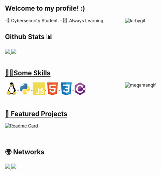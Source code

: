 ## Welcome to my profile! :)

<img src="https://s9.gifyu.com/images/SUNRL.gif"  width="120" align="right" alt="kirbygif" />  

-🌱 Cybersecurity Student.
-👨‍💻 Always Learning.    

 <div>
   <h2> Github Stats 📊 </h2>
  <a href="https://github.com/Kawanlb">
  <img height="165em" src="https://github-readme-stats.vercel.app/api?username=Kawanlb&show_icons=true&theme=dark&include_all_commits=true&count_private=true&rank_icon=github"/>
    
  <img height="165em" src="https://github-readme-stats.vercel.app/api/top-langs/?username=Kawanlb&layout=compact&langs_count=16&theme=dark"/>
</div>
    
<div style="display: inline_block"><br>
    <h2> 🐱‍💻Some Skills </h2>
    <img align="center" alt="-Linux" width="40" src="https://raw.githubusercontent.com/devicons/devicon/master/icons/linux/linux-original.svg">
    <img align="center" alt="-Python" width="40" src="https://raw.githubusercontent.com/devicons/devicon/master/icons/python/python-original.svg">
    <img align="center" alt="-Js" width="40" src="https://raw.githubusercontent.com/devicons/devicon/master/icons/javascript/javascript-plain.svg">
    <img align="center" alt="-HTML" width="40" src="https://raw.githubusercontent.com/devicons/devicon/master/icons/html5/html5-original.svg">
    <img align="center" alt="-CSS" width="40" src="https://raw.githubusercontent.com/devicons/devicon/master/icons/css3/css3-original.svg">
    <img align="center" alt="-C#" width="40" src="https://raw.githubusercontent.com/devicons/devicon/master/icons/csharp/csharp-original.svg">
    <img src="https://s1.gifyu.com/images/SA1Az.gif"  width="120" align="right" alt="megamangif"  />     

 
  
  <div  style="display: inline_block"><br>
<h2>🚀 Featured Projects</h2>


[![Readme Card](https://github-readme-stats.vercel.app/api/pin/?username=kawanlb&repo=Database-Application&show_owner=true&bg_color=151515&title_color=ffffff&text_color=ffffff&icon_color=ffffff)](https://github.com/kawanlb/Database-Application)
  </div>

 
<div style="display: inline_block"><br>
 <h2>🌍 Networks</h2>
  <a href="https://instagram.com/kawanlb" target="_blank"><img src="https://img.shields.io/badge/-Instagram-%23E4405F?style=for-the-badge&logo=instagram&logoColor=white" target="_blank"> </a>
  <a href="https://www.linkedin.com/in/kawanlb" target="_blank"><img src="https://img.shields.io/badge/-LinkedIn-%230077B5?style=for-the-badge&logo=linkedin&logoColor=white" target="_blank"></a> 
 
</div>


